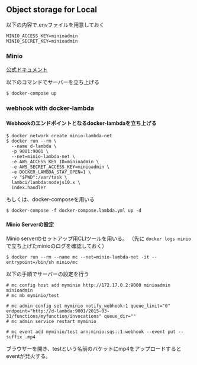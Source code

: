 ## Object storage for Local

以下の内容で.envファイルを用意しておく

```
MINIO_ACCESS_KEY=minioadmin
MINIO_SECRET_KEY=minioadmin
```

### Minio

[公式ドキュメント](https://docs.min.io/)

以下のコマンドでサーバーを立ち上げる

```
$ docker-compose up
```

### webhook with docker-lambda
#### Webhookのエンドポイントとなるdocker-lambdaを立ち上げる

```
$ docker network create minio-lambda-net
$ docker run --rm \
  --name d-lambda \
  -p 9001:9001 \
  --net=minio-lambda-net \
  -e AWS_ACCESS_KEY_ID=minioadmin \
  -e AWS_SECRET_ACCESS_KEY=minioadmin \
  -e DOCKER_LAMBDA_STAY_OPEN=1 \
  -v "$PWD":/var/task \
  lambci/lambda:nodejs10.x \
  index.handler
```

もしくは、docker-composeを用いる

```
$ docker-compose -f docker-compose.lambda.yml up -d
```

#### Minio Serverの設定
Minio serverのセットアップ用CLIツールを用いる。
（先に ```docker logs minio``` で立ち上げたminioのログを確認しておく）

```
$ docker run --rm --name mc --net=minio-lambda-net -it --entrypoint=/bin/sh minio/mc
```

以下の手順でサーバーの設定を行う

```
# mc config host add myminio http://172.17.0.2:9000 minioadmin minioadmin
# mc mb myminio/test

# mc admin config set myminio notify_webhook:1 queue_limit="0"  endpoint="http://d-lambda:9001/2015-03-31/functions/myfunction/invocations" queue_dir=""
# mc admin service restart myminio

# mc event add myminio/test arn:minio:sqs::1:webhook --event put --suffix .mp4
```

ブラウザーを開き、testという名前のバケットにmp4をアップロードするとeventが発火する。
